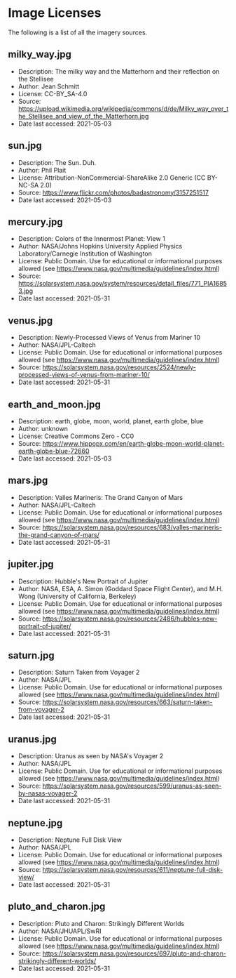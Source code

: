 # Image Licenses

The following is a list of all the imagery sources.

## milky_way.jpg

* Description: The milky way and the Matterhorn and their reflection on the Stellisee
* Author: Jean Schmitt
* License: CC-BY_SA-4.0
* Source: https://upload.wikimedia.org/wikipedia/commons/d/de/Milky_way_over_the_Stellisee_and_view_of_the_Matterhorn.jpg
* Date last accessed: 2021-05-03

## sun.jpg

* Description: The Sun. Duh.
* Author: Phil Plait
* License: Attribution-NonCommercial-ShareAlike 2.0 Generic (CC BY-NC-SA 2.0)
* Source: https://www.flickr.com/photos/badastronomy/3157251517
* Date last accessed: 2021-05-03

## mercury.jpg

* Description: Colors of the Innermost Planet: View 1
* Author: NASA/Johns Hopkins University Applied Physics Laboratory/Carnegie Institution of Washington 
* License: Public Domain. Use for educational or informational purposes allowed (see https://www.nasa.gov/multimedia/guidelines/index.html)
* Source: https://solarsystem.nasa.gov/system/resources/detail_files/771_PIA16853.jpg
* Date last accessed: 2021-05-31


## venus.jpg

* Description: Newly-Processed Views of Venus from Mariner 10
* Author: NASA/JPL-Caltech
* License: Public Domain. Use for educational or informational purposes allowed (see https://www.nasa.gov/multimedia/guidelines/index.html)
* Source: https://solarsystem.nasa.gov/resources/2524/newly-processed-views-of-venus-from-mariner-10/
* Date last accessed: 2021-05-31


## earth_and_moon.jpg

* Description: earth, globe, moon, world, planet, earth globe, blue
* Author: unknown
* License: Creative Commons Zero - CC0
* Source: https://www.hippopx.com/en/earth-globe-moon-world-planet-earth-globe-blue-72660
* Date last accessed: 2021-05-03

## mars.jpg

* Description: Valles Marineris: The Grand Canyon of Mars
* Author: NASA/JPL-Caltech
* License: Public Domain. Use for educational or informational purposes allowed (see https://www.nasa.gov/multimedia/guidelines/index.html)
* Source: https://solarsystem.nasa.gov/resources/683/valles-marineris-the-grand-canyon-of-mars/
* Date last accessed: 2021-05-31

## jupiter.jpg

* Description: Hubble's New Portrait of Jupiter
* Author: NASA, ESA, A. Simon (Goddard Space Flight Center), and M.H. Wong (University of California, Berkeley)
* License: Public Domain. Use for educational or informational purposes allowed (see https://www.nasa.gov/multimedia/guidelines/index.html)
* Source: https://solarsystem.nasa.gov/resources/2486/hubbles-new-portrait-of-jupiter/
* Date last accessed: 2021-05-31

## saturn.jpg

* Description: Saturn Taken from Voyager 2
* Author: NASA/JPL
* License: Public Domain. Use for educational or informational purposes allowed (see https://www.nasa.gov/multimedia/guidelines/index.html)
* Source: https://solarsystem.nasa.gov/resources/663/saturn-taken-from-voyager-2
* Date last accessed: 2021-05-31


## uranus.jpg

* Description: Uranus as seen by NASA's Voyager 2
* Author: NASA/JPL
* License: Public Domain. Use for educational or informational purposes allowed (see https://www.nasa.gov/multimedia/guidelines/index.html)
* Source: https://solarsystem.nasa.gov/resources/599/uranus-as-seen-by-nasas-voyager-2
* Date last accessed: 2021-05-31

## neptune.jpg

* Description: Neptune Full Disk View
* Author: NASA/JPL
* License: Public Domain. Use for educational or informational purposes allowed (see https://www.nasa.gov/multimedia/guidelines/index.html)
* Source: https://solarsystem.nasa.gov/resources/611/neptune-full-disk-view/
* Date last accessed: 2021-05-31

## pluto_and_charon.jpg

* Description: Pluto and Charon: Strikingly Different Worlds
* Author: NASA/JHUAPL/SwRI
* License: Public Domain. Use for educational or informational purposes allowed (see https://www.nasa.gov/multimedia/guidelines/index.html)
* Source: https://solarsystem.nasa.gov/resources/697/pluto-and-charon-strikingly-different-worlds/
* Date last accessed: 2021-05-31
